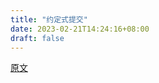 ```yaml
---
title: "约定式提交"
date: 2023-02-21T14:24:16+08:00
draft: false
---
```


[原文](https://www.conventionalcommits.org/zh-hans/v1.0.0/)
